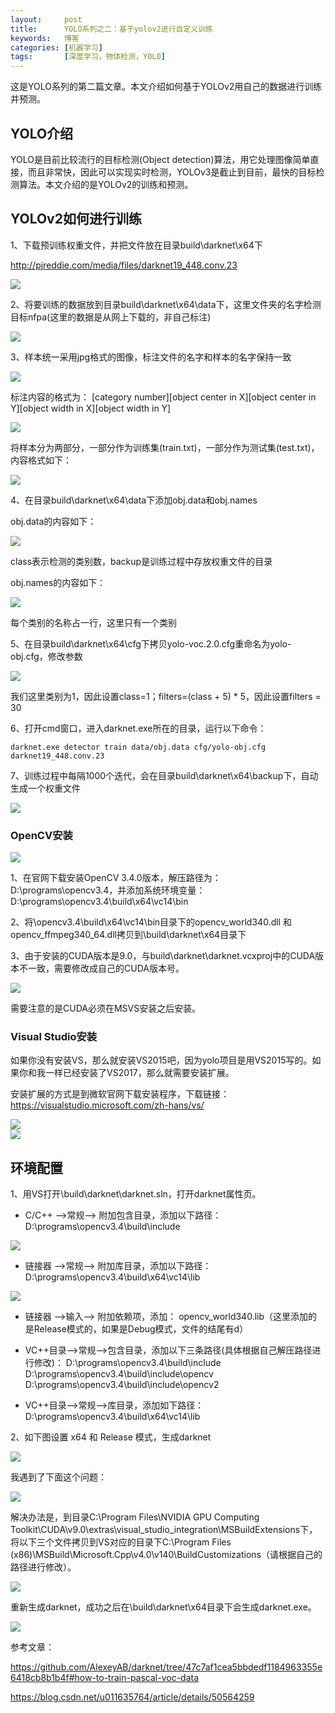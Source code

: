 ```yaml
---
layout:     post
title:      YOLO系列之二：基于yolov2进行自定义训练
keywords:   博客
categories: [机器学习]
tags:	    [深度学习，物体检测，YOLO]
---
```


这是YOLO系列的第二篇文章。本文介绍如何基于YOLOv2用自己的数据进行训练并预测。

## YOLO介绍

YOLO是目前比较流行的目标检测(Object detection)算法，用它处理图像简单直接，而且非常快，因此可以实现实时检测，YOLOv3是截止到目前，最快的目标检测算法。本文介绍的是YOLOv2的训练和预测。

## YOLOv2如何进行训练

1、下载预训练权重文件，并把文件放在目录build\darknet\x64下

  http://pjreddie.com/media/files/darknet19_448.conv.23

  ![](/images/images_2018/12-28_01.png)

2、将要训练的数据放到目录build\darknet\x64\data下，这里文件夹的名字检测目标nfpa(这里的数据是从网上下载的，非自己标注)

  ![](/images/images_2018/12-28_02.png)

3、样本统一采用jpg格式的图像，标注文件的名字和样本的名字保持一致

  ![](/images/images_2018/12-28_03.png)

标注内容的格式为： [category number][object center in X][object center in Y][object width in X][object width in Y]

  ![](/images/images_2018/12-28_04.png)

将样本分为两部分，一部分作为训练集(train.txt)，一部分作为测试集(test.txt)，内容格式如下：

  ![](/images/images_2018/12-28_05.png)

4、在目录build\darknet\x64\data下添加obj.data和obj.names

obj.data的内容如下：   

  ![](/images/images_2018/12-28_06.png)

class表示检测的类别数，backup是训练过程中存放权重文件的目录

obj.names的内容如下：    

  ![](/images/images_2018/12-28_07.png) 

每个类别的名称占一行，这里只有一个类别   

5、在目录build\darknet\x64\cfg下拷贝yolo-voc.2.0.cfg重命名为yolo-obj.cfg，修改参数 

  ![](/images/images_2018/12-28_08.png) 

我们这里类别为1，因此设置class=1；filters=(class + 5) * 5，因此设置filters = 30   

6、打开cmd窗口，进入darknet.exe所在的目录，运行以下命令：  

    darknet.exe detector train data/obj.data cfg/yolo-obj.cfg darknet19_448.conv.23

7、训练过程中每隔1000个迭代，会在目录build\darknet\x64\backup下，自动生成一个权重文件   

  ![](/images/images_2018/12-28_09.png) 















### OpenCV安装

  ![](/images/images_2018/12-26_08.png)

1、在官网下载安装OpenCV 3.4.0版本，解压路径为：
D:\programs\opencv3.4，并添加系统环境变量：
D:\programs\opencv3.4\build\x64\vc14\bin

2、将\opencv3.4\build\x64\vc14\bin目录下的opencv_world340.dll 和opencv_ffmpeg340_64.dll拷贝到\build\darknet\x64目录下

3、由于安装的CUDA版本是9.0，与build\darknet\darknet.vcxproj中的CUDA版本不一致，需要修改成自己的CUDA版本号。

  ![](/images/images_2018/12-26_09.png)

需要注意的是CUDA必须在MSVS安装之后安装。

### Visual Studio安装

如果你没有安装VS，那么就安装VS2015吧，因为yolo项目是用VS2015写的。如果你和我一样已经安装了VS2017，那么就需要安装扩展。

安装扩展的方式是到微软官网下载安装程序，下载链接：
https://visualstudio.microsoft.com/zh-hans/vs/   

  ![](/images/images_2018/12-26_01.png)  
  ![](/images/images_2018/12-26_02.png)  

## 环境配置

1、用VS打开\build\darknet\darknet.sln，打开darknet属性页。

 - C/C++ -->常规--> 附加包含目录，添加以下路径：
 D:\programs\opencv3.4\build\include  

  ![](/images/images_2018/12-26_06.png)

 - 链接器 -->常规--> 附加库目录，添加以下路径：
 D:\programs\opencv3.4\build\x64\vc14\lib  

  ![](/images/images_2018/12-26_07.png)

 - 链接器 -->输入--> 附加依赖项，添加：
 opencv_world340.lib（这里添加的是Release模式的，如果是Debug模式，文件的结尾有d）

 - VC++目录-->常规-->包含目录，添加以下三条路径(具体根据自己解压路径进行修改)：
 D:\programs\opencv3.4\build\include   
 D:\programs\opencv3.4\build\include\opencv  
 D:\programs\opencv3.4\build\include\opencv2  

 - VC++目录-->常规-->库目录，添加如下路径：
 D:\programs\opencv3.4\build\x64\vc14\lib  

2、如下图设置 x64 和 Release 模式，生成darknet

  ![](/images/images_2018/12-26_10.png)

我遇到了下面这个问题：

  ![](/images/images_2018/12-26_11.png)

解决办法是，到目录C:\Program Files\NVIDIA GPU Computing Toolkit\CUDA\v9.0\extras\visual_studio_integration\MSBuildExtensions下，将以下三个文件拷贝到VS对应的目录下C:\Program Files (x86)\MSBuild\Microsoft.Cpp\v4.0\v140\BuildCustomizations（请根据自己的路径进行修改）。

  ![](/images/images_2018/12-26_12.png)

重新生成darknet，成功之后在\build\darknet\x64目录下会生成darknet.exe。

  ![](/images/images_2018/12-26_13.png)


参考文章：

https://github.com/AlexeyAB/darknet/tree/47c7af1cea5bbdedf1184963355e6418cb8b1b4f#how-to-train-pascal-voc-data  

https://blog.csdn.net/u011635764/article/details/50564259



